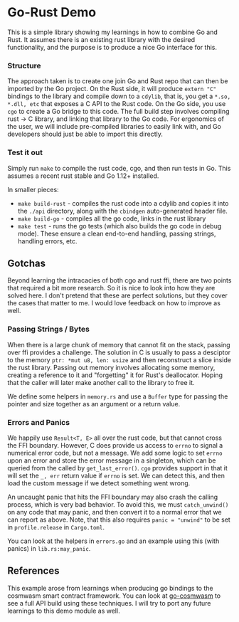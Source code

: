 # Go-Rust Demo

This is a simple library showing my learnings in how to combine Go and Rust.
It assumes there is an existing rust library with the desired functionality,
and the purpose is to produce a nice Go interface for this.

### Structure

The approach taken is to create one join Go and Rust repo that can then be
imported by the Go project. On the Rust side, it will produce `extern "C"` bindings
to the library and compile down to a `cdylib`, that is, you get a `*.so, *.dll, etc`
that exposes a C API to the Rust code. On the Go side, you use `cgo` to create
a Go bridge to this code. The full build step
involves compiling rust -> C library, and linking that library to the Go code.
For ergonomics of the user, we will include pre-compiled libraries to easily
link with, and Go developers should just be able to import this directly.

### Test it out

Simply run `make` to compile the rust code, cgo, and then run tests in Go. This assumes
a recent rust stable and Go 1.12+ installed.

In smaller pieces:

* `make build-rust` - compiles the rust code into a cdylib and copies it into the `./api`
directory, along with the `cbindgen` auto-generated header file.
* `make build-go` - compiles all the go code, links in the rust library
* `make test` - runs the go tests (which also builds the go code in debug mode). 
These ensure a clean end-to-end handling, passing strings, handling errors, etc.

## Gotchas

Beyond learning the intracacies of both cgo and rust ffi, there are two points
that required a bit more research. So it is nice to look into how they are solved here.
I don't pretend that these are perfect solutions, but they cover the cases that
matter to me. I would love feedback on how to improve as well.

### Passing Strings / Bytes

When there is a large chunk of memory that cannot fit on the stack, passing
over ffi provides a challenge. The solution in C is usually to pass a desciptor
to the memory `ptr: *mut u8, len: usize` and then reconstruct a slice inside
the rust library. Passing out memory involves allocating some memory, creating
a reference to it and "forgetting" it for Rust's deallocator. Hoping that the
caller will later make another call to the library to free it.

We define some helpers in `memory.rs` and use a `Buffer` type for passing the pointer
and size together as an argument or a return value.

### Errors and Panics

We happily use `Result<T, E>` all over the rust code, but that cannot cross the FFI
boundary. However, C does provide us access to `errno` to signal a numerical error
code, but not a message. We add some logic to set `errno` upon an error and
store the error message in a singleton, which can be queried from the called
by `get_last_error()`. `cgo` provides support in that it will set the `_, err`
return value if `errno` is set. We can detect this, and then load the custom
message if we detect something went wrong.

An uncaught panic that hits the FFI boundary may also crash the calling process,
which is very bad behavior. To avoid this, we must `catch_unwind()` on any code
that may panic, and then convert it to a normal error that we can report as above.
Note, that this also requires `panic = "unwind"` to be set in `profile.release` in
`Cargo.toml`.

You can look at the helpers in `errors.go` and an example using this (with panics)
in `lib.rs:may_panic`.

## References

This example arose from learnings when producing go bindings to the cosmwasm smart
contract framework. You can look at [go-cosmwasm](https://github.com/confio/go-cosmwasm)
to see a full API build using these techniques. I will try to port any future
learnings to this demo module as well.